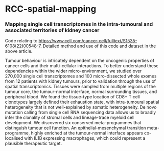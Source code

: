 # RCC-spatial-mapping
### Mapping single cell transcriptomes in the intra-tumoural and associated territories of kidney cancer

Code relating to https://www.cell.com/cancer-cell/fulltext/S1535-6108(22)00548-7. Detailed method and use of this code and dataset in the above article.

Tumour behaviour is intricately dependent on the oncogenic properties of cancer cells and their multi-cellular interactions. To better understand these dependencies within the wider micro-environment, we studied over 270,000 single cell transcriptomes and 100 micro-dissected whole exomes from 12 patients with kidney tumours, prior to validation through the use of spatial transcriptomics. Tissues were sampled from multiple regions of the tumour core, the tumour-normal interface, normal surrounding tissues, and peripheral blood. We found the tissue-type location of CD8+ T cell clonotypes largely defined their exhaustion state, with intra-tumoural spatial heterogeneity that is not well-explained by somatic heterogeneity. De novo mutation calling from single cell RNA sequencing data allows us to broadly infer the clonality of stromal cells and lineage-trace myeloid cell development. We discovered six conserved meta-programmes that distinguish tumour cell function. An epithelial-mesenchymal transition meta-programme, highly enriched at the tumour-normal interface appears co-localised with IL1B expressing macrophages, which could represent a plausible therapeutic target.
